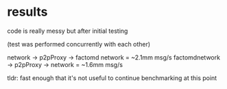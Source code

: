 # results

code is really messy but after initial testing

(test was performed concurrently with each other)

network -> p2pProxy -> factomd network = ~2.1mm msg/s
factomdnetwork -> p2pProxy -> network = ~1.6mm msg/s

tldr: fast enough that it's not useful to continue benchmarking at this point